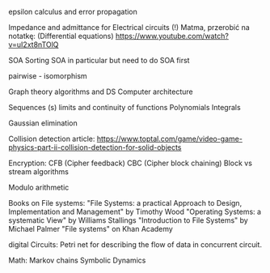 epsilon calculus and error propagation

Impedance and admittance for Electrical circuits (!)
Matma, przerobić na notatkę: (Differential equations)
https://www.youtube.com/watch?v=uI2xt8nTOlQ

SOA
	Sorting SOA in particular but need to do SOA first

pairwise - isomorphism

Graph theory
algorithms and DS
Computer architecture

Sequences (s)
limits and continuity of functions
Polynomials
Integrals

Gaussian elimination

Collision detection article:
https://www.toptal.com/game/video-game-physics-part-ii-collision-detection-for-solid-objects

Encryption:
CFB (Cipher feedback)
CBC (Cipher block chaining)
Block vs stream algorithms

Modulo arithmetic

Books on File systems:
"File Systems: a practical Approach to Design, Implementation and Management" by Timothy Wood
"Operating Systems: a systematic View" by Williams Stallings
"Introduction to File Systems" by Michael Palmer
"File systems" on Khan Academy

digital Circuits:
Petri net for describing the flow of data in concurrent circuit.

Math:
Markov chains
Symbolic Dynamics
